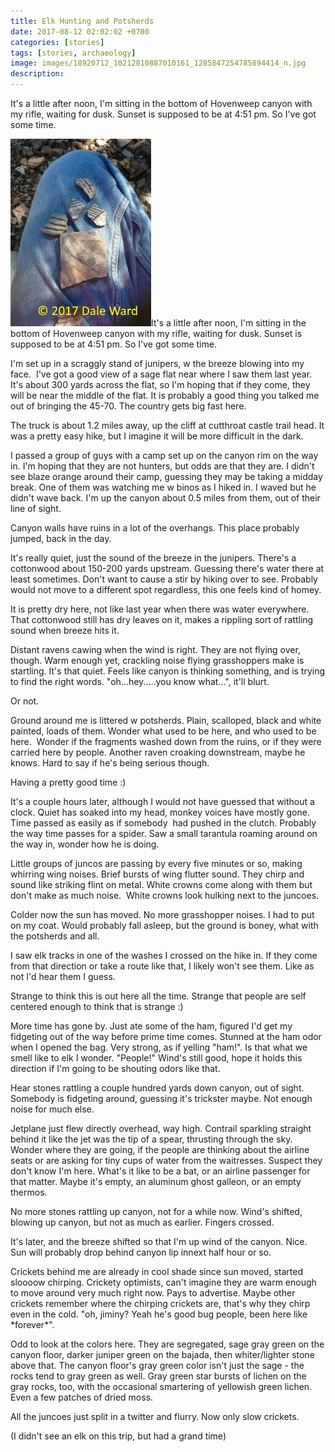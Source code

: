 ```yaml
---
title: Elk Hunting and Potsherds
date: 2017-08-12 02:02:02 +0700
categories: [stories]
tags: [stories, archaeology]
image: images/18920712_10212810887010161_1285847254785894414_n.jpg
description:
---
```

It's a little after noon, I'm sitting in the bottom of Hovenweep canyon with my rifle, waiting for dusk. Sunset is supposed to be at 4:51 pm. So I've got some time.

![](images/18920712_10212810887010161_1285847254785894414_n-225x300.jpg)It's a little after noon, I'm sitting in the bottom of Hovenweep canyon with my rifle, waiting for dusk. Sunset is supposed to be at 4:51 pm. So I've got some time.

I'm set up in a scraggly stand of junipers, w the breeze blowing into my face.  I've got a good view of a sage flat near where I saw them last year. It's about 300 yards across the flat, so I'm hoping that if they come, they will be near the middle of the flat. It is probably a good thing you talked me out of bringing the 45-70. The country gets big fast here.

The truck is about 1.2 miles away, up the cliff at cutthroat castle trail head. It was a pretty easy hike, but I imagine it will be more difficult in the dark.

I passed a group of guys with a camp set up on the canyon rim on the way in. I'm hoping that they are not hunters, but odds are that they are. I didn't see blaze orange around their camp, guessing they may be taking a midday break. One of them was watching me w binos as I hiked in. I waved but he didn't wave back. I'm up the canyon about 0.5 miles from them, out of their line of sight.

Canyon walls have ruins in a lot of the overhangs. This place probably jumped, back in the day.

It's really quiet, just the sound of the breeze in the junipers. There's a cottonwood about 150-200 yards upstream. Guessing there's water there at least sometimes. Don't want to cause a stir by hiking over to see. Probably would not move to a different spot regardless, this one feels kind of homey.

It is pretty dry here, not like last year when there was water everywhere. That cottonwood still has dry leaves on it, makes a rippling sort of rattling sound when breeze hits it.

Distant ravens cawing when the wind is right. They are not flying over, though. Warm enough yet, crackling noise flying grasshoppers make is startling. It's that quiet. Feels like canyon is thinking something, and is trying to find the right words. "oh...hey.....you know what...", it'll blurt.

Or not.

Ground around me is littered w potsherds. Plain, scalloped, black and white painted, loads of them. Wonder what used to be here, and who used to be here.  Wonder if the fragments washed down from the ruins, or if they were carried here by people. Another raven croaking downstream, maybe he knows. Hard to say if he's being serious though.

Having a pretty good time :)

It's a couple hours later, although I would not have guessed that without a clock. Quiet has soaked into my head, monkey voices have mostly gone. Time passed as easily as if somebody  had pushed in the clutch. Probably the way time passes for a spider. Saw a small tarantula roaming around on the way in, wonder how he is doing.

Little groups of juncos are passing by every five minutes or so, making whirring wing noises. Brief bursts of wing flutter sound. They chirp and sound like striking flint on metal. White crowns come along with them but don't make as much noise.  White crowns look hulking next to the juncoes.

Colder now the sun has moved. No more grasshopper noises. I had to put on my coat. Would probably fall asleep, but the ground is boney, what with the potsherds and all.

I saw elk tracks in one of the washes I crossed on the hike in. If they come from that direction or take a route like that, I likely won't see them. Like as not I'd hear them I guess.

Strange to think this is out here all the time. Strange that people are self centered enough to think that is strange :)

More time has gone by. Just ate some of the ham, figured I'd get my fidgeting out of the way before prime time comes. Stunned at the ham odor when I opened the bag. Very strong, as if yelling "ham!". Is that what we smell like to elk I wonder. "People!" Wind's still good, hope it holds this direction if I'm going to be shouting odors like that.

Hear stones rattling a couple hundred yards down canyon, out of sight. Somebody is fidgeting around, guessing it's trickster maybe. Not enough noise for much else.

Jetplane just flew directly overhead, way high. Contrail sparkling straight behind it like the jet was the tip of a spear, thrusting through the sky. Wonder where they are going, if the people are thinking about the airline seats or are asking for tiny cups of water from the waitresses. Suspect they don't know I'm here. What's it like to be a bat, or an airline passenger for that matter. Maybe it's empty, an aluminum ghost galleon, or an empty thermos.

No more stones rattling up canyon, not for a while now. Wind's shifted,  blowing up canyon, but not as much as earlier. Fingers crossed.

It's later, and the breeze shifted so that I'm up wind of the canyon. Nice. Sun will probably drop behind canyon lip innext half hour or so.

Crickets behind me are already in cool shade since sun moved, started sloooow chirping. Crickety optimists, can't imagine they are warm enough to move around very much right now. Pays to advertise. Maybe other crickets remember where the chirping crickets are, that's why they chirp even in the cold. "oh, jiminy? Yeah he's good bug people, been here like \*forever\*".

Odd to look at the colors here. They are segregated, sage gray green on the canyon floor, darker juniper green on the bajada, then whiter/lighter stone above that. The canyon floor's gray green color isn't just the sage - the rocks tend to gray green as well. Gray green star bursts of lichen on the gray rocks, too, with the occasional smartering of yellowish green lichen. Even a few patches of dried moss.

All the juncoes just split in a twitter and flurry. Now only slow crickets.

(I didn't see an elk on this trip, but had a grand time)
